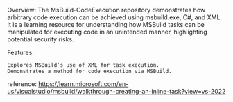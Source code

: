 Overview:
The MsBuild-CodeExecution repository demonstrates how arbitrary code execution can be achieved using msbuild.exe, C#, and XML. It is a learning resource for understanding how MSBuild tasks can be manipulated for executing code in an unintended manner, highlighting potential security risks.

Features:

    Explores MSBuild’s use of XML for task execution.
    Demonstrates a method for code execution via MSBuild.
  
reference:
https://learn.microsoft.com/en-us/visualstudio/msbuild/walkthrough-creating-an-inline-task?view=vs-2022
